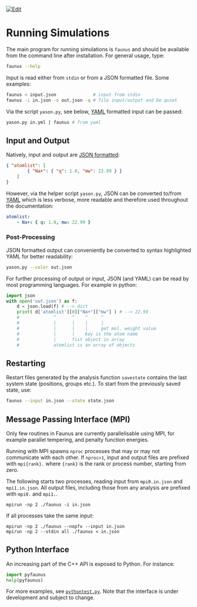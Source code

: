 ---
---
[![Edit](https://img.shields.io/badge/Github-Improve_this_page-orange.svg)]({{site.github.repository_url}}/blob/master/docs/{{page.path}})
<script src="https://cdnjs.cloudflare.com/ajax/libs/mathjax/2.7.0/MathJax.js?config=TeX-AMS-MML_HTMLorMML" type="text/javascript"></script>

# Running Simulations

The main program for running simulations is `faunus` and should be available
from the command line after installation. For general usage, type:

~~~ bash
faunus --help
~~~

Input is read either from `stdin` or from a JSON formatted file. Some examples:

~~~ bash
faunus < input.json              # input from stdin
faunus -i in.json -o out.json -q # file input/output and be quiet
~~~

Via the script `yason.py`, see below, [YAML](http://www.yaml.org)
formatted input can be passed:

~~~ bash
yason.py in.yml | faunus # from yaml
~~~

## Input and Output

Natively, input and output are [JSON formatted](http://json.org/example.html):

~~~ json
{ "atomlist": [
        { "Na+": { "q": 1.0, "mw": 22.99 } }
    ]
}
~~~

However, via the helper script `yason.py`, JSON can be converted to/from
[YAML](http://www.yaml.org) which is less verbose, more readable and therefore
used throughout the documentation:

~~~ yaml
atomlist:
    - Na+: { q: 1.0, mw: 22.99 }
~~~

### Post-Processing

JSON formatted output can conveniently be converted to
syntax highlighted YAML for better readability:

~~~ bash
yason.py --color out.json
~~~

For further processing of output or input, JSON (and YAML) can be read by
most programming languages. For example in python:

~~~ python
import json
with open('out.json') as f:
    d = json.load(f) # --> dict
    print( d['atomlist'][0]["Na+"]["mw"] ) # --> 22.99
    #             ^      ^    ^     ^
    #             |      |    |     |
    #             |      |    |     get mol. weight value
    #             |      |    key is the atom name
    #             |      fist object in array
    #             atomlist is an array of objects
~~~

## Restarting

Restart files generated by the analysis function `savestate` contains the last system state (positions, groups etc.).
To start from the previously saved state, use:

~~~ bash
faunus --input in.json --state state.json
~~~

## Message Passing Interface (MPI)

Only few routines in Faunus are currently parallelisable using MPI, for example
parallel tempering, and penalty function energies.

Running with MPI spawns `nproc` processes that may or may not communicate
with each other. If `nproc>1`, input and output files are prefixed with
`mpi{rank}.` where `{rank}` is the rank or process number, starting from zero.

The following starts two processes, reading input from `mpi0.in.json` and
`mpi1.in.json`. All output files, including those from any analysis are
prefixed with `mpi0.` and `mpi1.`.

~~~
mpirun -np 2 ./faunus -i in.json
~~~

If all processes take the same input:

~~~
mpirun -np 2 ./faunus --nopfx --input in.json
mpirun -np 2 --stdin all ./faunus < in.json
~~~

## Python Interface

An increasing part of the C++ API is exposed to Python. For instance:

~~~ python
import pyfaunus
help(pyfaunus)
~~~

For more examples, see
[`pythontest.py`](https://github.com/mlund/faunus/blob/master/examples/pythontest.py).
Note that the interface is under development and subject to change.

